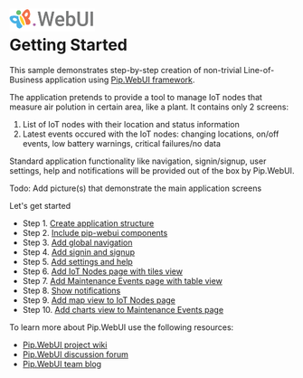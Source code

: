 # <img src="https://github.com/pip-webui/pip-webui/blob/master/doc/Logo.png" alt="Pip.WebUI Logo" style="max-width:30%"> <br/> Getting Started

This sample demonstrates step-by-step creation of non-trivial Line-of-Business application
using [Pip.WebUI framework](http://www.github.com/pip-webui/pip-webui). 

The application pretends to provide a tool to manage IoT nodes that measure air polution in certain area, like a plant.
It contains only 2 screens:
1. List of IoT nodes with their location and status information
2. Latest events occured with the IoT nodes: changing locations, on/off events, low battery warnings, critical failures/no data

Standard application functionality like navigation, signin/signup, user settings, help and notifications
will be provided out of the box by Pip.WebUI.

Todo: Add picture(s) that demonstrate the main application screens

Let's get started

- Step 1. [Create application structure](step1/)
- Step 2. [Include pip-webui components](step2/)
- Step 3. [Add global navigation](step3/)
- Step 4. [Add signin and signup](step4/)
- Step 5. [Add settings and help](step5/)
- Step 6. [Add IoT Nodes page with tiles view](step6/)
- Step 7. [Add Maintenance Events page with table view](step7/)
- Step 8. [Show notifications](step8/)
- Step 9. [Add map view to IoT Nodes page](step9/)
- Step 10. [Add charts view to Maintenance Events page](step10/)
 
To learn more about Pip.WebUI use the following resources:
- [Pip.WebUI project wiki](https://github.com/pip-webui/pip-webui/wiki)
- [Pip.WebUI discussion forum](https://groups.google.com/forum/#!forum/pip-webui)
- [Pip.WebUI team blog](https://pip-webui.blogspot.com/)

